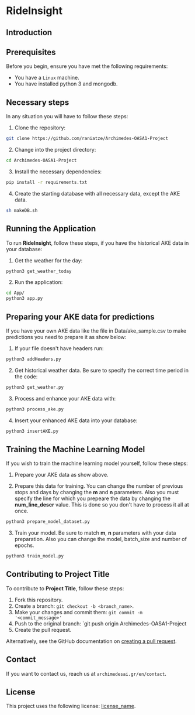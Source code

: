 # RideInsight 

## Introduction



## Prerequisites

Before you begin, ensure you have met the following requirements:

* You have a `Linux` machine.
* You have installed python 3 and mongodb.

## Necessary steps

In any situation you will have to follow these steps:

1. Clone the repository:

```bash
git clone https://github.com/raniatze/Archimedes-OASA1-Project
```

2. Change into the project directory:

```bash
cd Archimedes-OASA1-Project
```

3. Install the necessary dependencies:

```bash
pip install -r requirements.txt
```

4. Create the starting database with all necessary data, except the AKE data.

```bash
sh makeDB.sh
```

## Running the Application

To run **RideInsight**, follow these steps, if you have the historical AKE data in your database:

1. Get the weather for the day:

```bash
python3 get_weather_today
```

2. Run the application:

```bash
cd App/
python3 app.py
```

## Preparing your AKE data for predictions

If you have your own AKE data like the file in Data/ake_sample.csv to make predictions you need to prepare it as show below:

1. If your file doesn't have headers run:

```bash
python3 addHeaders.py
```

2. Get historical weather data. Be sure to specify the correct time period in the code:

```bash
python3 get_weather.py
```

3. Process and enhance your AKE data with:

```bash
python3 process_ake.py
```

4. Insert your enhanced AKE data into your database:

```bash
python3 insertAKE.py
```

## Training the Machine Learning Model

If you wish to train the machine learning model yourself, follow these steps:

1. Prepare your AKE data as show above.

2. Prepare this data for training. You can change the number of previous stops and days by changing the **m** and **n** parameters. Also you must specify the line for which you prepeare the data by changing the **num_line_descr** value. This is done so you don't have to process it all at once.

```bash
python3 prepare_model_dataset.py
```

3. Train your model. Be sure to match **m**, **n** parameters with your data preparation. Also you can change the model, batch_size and number of epochs.

```bash
python3 train_model.py
```

## Contributing to Project Title

To contribute to **Project Title**, follow these steps:

1. Fork this repository.
2. Create a branch: `git checkout -b <branch_name>`.
3. Make your changes and commit them: `git commit -m '<commit_message>'`
4. Push to the original branch: `git push origin Archimedes-OASA1-Project
5. Create the pull request.

Alternatively, see the GitHub documentation on [creating a pull request](https://help.github.com/en/github/collaborating-with-issues-and-pull-requests/creating-a-pull-request).

## Contact

If you want to contact us, reach us at `archimedesai.gr/en/contact`.

## License

This project uses the following license: [license_name](<link_to_license>).
